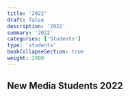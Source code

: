 ```yaml
---
title: '2022'
draft: false
description: '2022'
summary: '2022'
categories: ['Students']
type: 'students'
bookCollapseSection: true
weight: 2000
---
```


## New Media Students 2022